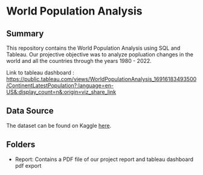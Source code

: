 # World Population Analysis

## Summary
This repository contains the World Population Analysis using SQL and Tableau. Our projective objective was to analyze popluation changes in the world and all the countries through the years 1980 - 2022. 

Link to tableau dashboard :
https://public.tableau.com/views/WorldPopulationAnalysis_16916183493500/ContinentLatestPopulation?:language=en-US&:display_count=n&:origin=viz_share_link

## Data Source
The dataset can be found on Kaggle [here](https://www.kaggle.com/datasets/iamsouravbanerjee/world-population-dataset).

## Folders
- Report: Contains a PDF file of our project report and tableau dashboard pdf export
